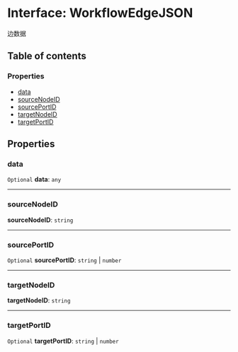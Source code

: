 # Interface: WorkflowEdgeJSON

边数据

## Table of contents

### Properties

* [data](/auto-docs/free-layout-core/interfaces/WorkflowEdgeJSON.md#data)
* [sourceNodeID](/auto-docs/free-layout-core/interfaces/WorkflowEdgeJSON.md#sourcenodeid)
* [sourcePortID](/auto-docs/free-layout-core/interfaces/WorkflowEdgeJSON.md#sourceportid)
* [targetNodeID](/auto-docs/free-layout-core/interfaces/WorkflowEdgeJSON.md#targetnodeid)
* [targetPortID](/auto-docs/free-layout-core/interfaces/WorkflowEdgeJSON.md#targetportid)

## Properties

### data

`Optional` **data**: `any`

***

### sourceNodeID

**sourceNodeID**: `string`

***

### sourcePortID

`Optional` **sourcePortID**: `string` | `number`

***

### targetNodeID

**targetNodeID**: `string`

***

### targetPortID

`Optional` **targetPortID**: `string` | `number`
